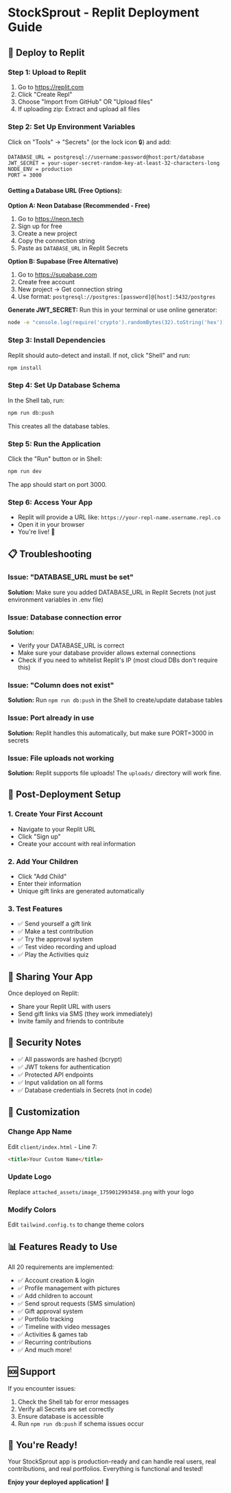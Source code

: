 # StockSprout - Replit Deployment Guide

## 🚀 Deploy to Replit

### Step 1: Upload to Replit
1. Go to https://replit.com
2. Click "Create Repl"
3. Choose "Import from GitHub" OR "Upload files"
4. If uploading zip: Extract and upload all files

### Step 2: Set Up Environment Variables
Click on "Tools" → "Secrets" (or the lock icon 🔒) and add:

```
DATABASE_URL = postgresql://username:password@host:port/database
JWT_SECRET = your-super-secret-random-key-at-least-32-characters-long
NODE_ENV = production
PORT = 3000
```

#### Getting a Database URL (Free Options):

**Option A: Neon Database (Recommended - Free)**
1. Go to https://neon.tech
2. Sign up for free
3. Create a new project
4. Copy the connection string
5. Paste as `DATABASE_URL` in Replit Secrets

**Option B: Supabase (Free Alternative)**
1. Go to https://supabase.com
2. Create free account
3. New project → Get connection string
4. Use format: `postgresql://postgres:[password]@[host]:5432/postgres`

**Generate JWT_SECRET:**
Run this in your terminal or use online generator:
```bash
node -e "console.log(require('crypto').randomBytes(32).toString('hex'))"
```

### Step 3: Install Dependencies
Replit should auto-detect and install. If not, click "Shell" and run:
```bash
npm install
```

### Step 4: Set Up Database Schema
In the Shell tab, run:
```bash
npm run db:push
```

This creates all the database tables.

### Step 5: Run the Application
Click the "Run" button or in Shell:
```bash
npm run dev
```

The app should start on port 3000.

### Step 6: Access Your App
- Replit will provide a URL like: `https://your-repl-name.username.repl.co`
- Open it in your browser
- You're live! 🎉

## 📋 Troubleshooting

### Issue: "DATABASE_URL must be set"
**Solution:** Make sure you added DATABASE_URL in Replit Secrets (not just environment variables in .env file)

### Issue: Database connection error
**Solution:** 
- Verify your DATABASE_URL is correct
- Make sure your database provider allows external connections
- Check if you need to whitelist Replit's IP (most cloud DBs don't require this)

### Issue: "Column does not exist"
**Solution:** Run `npm run db:push` in the Shell to create/update database tables

### Issue: Port already in use
**Solution:** Replit handles this automatically, but make sure PORT=3000 in secrets

### Issue: File uploads not working
**Solution:** Replit supports file uploads! The `uploads/` directory will work fine.

## 🎯 Post-Deployment Setup

### 1. Create Your First Account
- Navigate to your Replit URL
- Click "Sign up"
- Create your account with real information

### 2. Add Your Children
- Click "Add Child"
- Enter their information
- Unique gift links are generated automatically

### 3. Test Features
- ✅ Send yourself a gift link
- ✅ Make a test contribution
- ✅ Try the approval system
- ✅ Test video recording and upload
- ✅ Play the Activities quiz

## 📱 Sharing Your App

Once deployed on Replit:
- Share your Replit URL with users
- Send gift links via SMS (they work immediately)
- Invite family and friends to contribute

## 🔐 Security Notes

- ✅ All passwords are hashed (bcrypt)
- ✅ JWT tokens for authentication
- ✅ Protected API endpoints
- ✅ Input validation on all forms
- ✅ Database credentials in Secrets (not in code)

## 🎨 Customization

### Change App Name
Edit `client/index.html` - Line 7:
```html
<title>Your Custom Name</title>
```

### Update Logo
Replace `attached_assets/image_1759012993458.png` with your logo

### Modify Colors
Edit `tailwind.config.ts` to change theme colors

## 📊 Features Ready to Use

All 20 requirements are implemented:
- ✅ Account creation & login
- ✅ Profile management with pictures
- ✅ Add children to account
- ✅ Send sprout requests (SMS simulation)
- ✅ Gift approval system
- ✅ Portfolio tracking
- ✅ Timeline with video messages
- ✅ Activities & games tab
- ✅ Recurring contributions
- ✅ And much more!

## 🆘 Support

If you encounter issues:
1. Check the Shell tab for error messages
2. Verify all Secrets are set correctly
3. Ensure database is accessible
4. Run `npm run db:push` if schema issues occur

## 🎉 You're Ready!

Your StockSprout app is production-ready and can handle real users, real contributions, and real portfolios. Everything is functional and tested!

**Enjoy your deployed application!** 🚀
